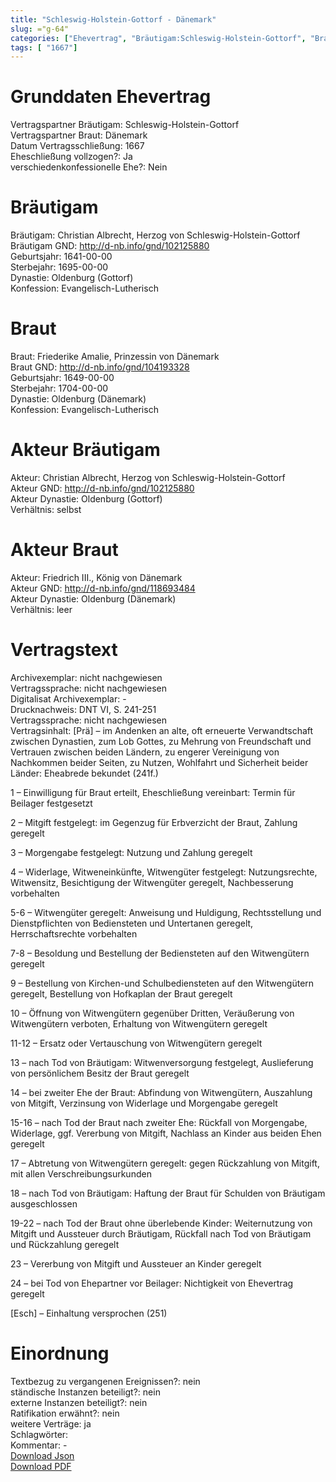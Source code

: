 ```yaml
---
title: "Schleswig-Holstein-Gottorf - Dänemark"
slug: ="g-64"
categories: ["Ehevertrag", "Bräutigam:Schleswig-Holstein-Gottorf", "Braut: Dänemark", "Eheschließung vollzogen?:Ja", "verschiedenkonfessionelle Ehe?:Nein", "Dynastie Bräutigam:Oldenburg (Gottorf)", "Akteur Bräutigam:Christian Albrecht, Herzog von Schleswig-Holstein-Gottorf", "Akteur Braut:Friedrich III., König von Dänemark", "Textbezug?:nein", "Ständisch?:nein", "Ratifikation?:nein", "Sonstiges?:ja", "Bräutigam:Schleswig-Holstein-Gottorf", "Braut: Dänemark"]
tags: [ "1667"]
---
```

<!--more-->

# Grunddaten Ehevertrag

Vertragspartner Bräutigam: Schleswig-Holstein-Gottorf<br>
Vertragspartner Braut: Dänemark<br>
Datum Vertragsschließung: 1667<br>
Eheschließung vollzogen?: Ja<br>
verschiedenkonfessionelle Ehe?: Nein<br>
# Bräutigam

Bräutigam: Christian Albrecht, Herzog von Schleswig-Holstein-Gottorf<br>
Bräutigam GND: http://d-nb.info/gnd/102125880<br>
Geburtsjahr: 1641-00-00<br>
Sterbejahr: 1695-00-00<br>
Dynastie: Oldenburg (Gottorf)<br>
Konfession: Evangelisch-Lutherisch<br>
# Braut

Braut: Friederike Amalie, Prinzessin von Dänemark<br>
Braut GND: http://d-nb.info/gnd/104193328<br>
Geburtsjahr: 1649-00-00<br>
Sterbejahr: 1704-00-00<br>
Dynastie: Oldenburg (Dänemark)<br>
Konfession: Evangelisch-Lutherisch<br>
# Akteur Bräutigam

Akteur: Christian Albrecht, Herzog von Schleswig-Holstein-Gottorf<br>
Akteur GND: http://d-nb.info/gnd/102125880<br>
Akteur Dynastie: Oldenburg (Gottorf)<br>
Verhältnis: selbst<br>
# Akteur Braut

Akteur: Friedrich III., König von Dänemark<br>
Akteur GND: http://d-nb.info/gnd/118693484<br>
Akteur Dynastie: Oldenburg (Dänemark)<br>
Verhältnis: leer<br>
# Vertragstext

Archivexemplar: nicht nachgewiesen<br>
Vertragssprache: nicht nachgewiesen<br>
Digitalisat Archivexemplar: -<br>
Drucknachweis: DNT VI, S. 241-251<br>
Vertragssprache: nicht nachgewiesen<br>
Vertragsinhalt: [Prä] – im Andenken an alte, oft erneuerte Verwandtschaft zwischen Dynastien, zum Lob Gottes, zu Mehrung von Freundschaft und Vertrauen zwischen beiden Ländern, zu engerer Vereinigung von Nachkommen beider Seiten, zu Nutzen, Wohlfahrt und Sicherheit beider Länder: Eheabrede bekundet (241f.)

1 – Einwilligung für Braut erteilt, Eheschließung vereinbart: Termin für Beilager festgesetzt

2 – Mitgift festgelegt: im Gegenzug für Erbverzicht der Braut, Zahlung geregelt

3 – Morgengabe festgelegt: Nutzung und Zahlung geregelt

4 – Widerlage, Witweneinkünfte, Witwengüter festgelegt: Nutzungsrechte, Witwensitz, Besichtigung der Witwengüter geregelt, Nachbesserung vorbehalten

5-6 – Witwengüter geregelt: Anweisung und Huldigung, Rechtsstellung und Dienstpflichten von Bediensteten und Untertanen geregelt, Herrschaftsrechte vorbehalten

7-8 – Besoldung und Bestellung der Bediensteten auf den Witwengütern geregelt

9 – Bestellung von Kirchen-und Schulbediensteten auf den Witwengütern geregelt, Bestellung von Hofkaplan der Braut geregelt

10 – Öffnung von Witwengütern gegenüber Dritten, Veräußerung von Witwengütern verboten, Erhaltung von Witwengütern geregelt

11-12 – Ersatz oder Vertauschung von Witwengütern geregelt

13 – nach Tod von Bräutigam: Witwenversorgung festgelegt, Auslieferung von persönlichem Besitz der Braut geregelt

14 – bei zweiter Ehe der Braut: Abfindung von Witwengütern, Auszahlung von Mitgift, Verzinsung von Widerlage und Morgengabe geregelt

15-16 – nach Tod der Braut nach zweiter Ehe: Rückfall von Morgengabe, Widerlage, ggf. Vererbung von Mitgift, Nachlass an Kinder aus beiden Ehen geregelt

17 – Abtretung von Witwengütern geregelt: gegen Rückzahlung von Mitgift, mit allen Verschreibungsurkunden

18 – nach Tod von Bräutigam: Haftung der Braut für Schulden von Bräutigam ausgeschlossen

19-22 – nach Tod der Braut ohne überlebende Kinder: Weiternutzung von Mitgift und Aussteuer durch Bräutigam, Rückfall nach Tod von Bräutigam und Rückzahlung geregelt

23 – Vererbung von Mitgift und Aussteuer an Kinder geregelt

24 – bei Tod von Ehepartner vor Beilager: Nichtigkeit von Ehevertrag geregelt

[Esch] – Einhaltung versprochen (251)
<br>
# Einordnung

Textbezug zu vergangenen Ereignissen?: nein<br>
ständische Instanzen beteiligt?: nein<br>
externe Instanzen beteiligt?: nein<br>
Ratifikation erwähnt?: nein<br>
weitere Verträge: ja<br>
Schlagwörter: <br>
Kommentar: -<br>
[Download Json](/vertraege/vertrag-64.json)<br>
[Download PDF](/vertraege/v198.pdf)